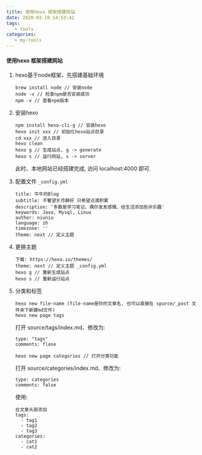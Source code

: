 ```yaml
---
title: 使用hexo 框架搭建网站
date: 2020-03-18 14:53:42
tags: 
   - tools 
categories: 
   - my-tools
---
```


#### 使用hexo 框架搭建网站

1. hexo基于node框架、先搭建基础环境
   ```
   brew install node // 安装node
   node -v // 检查npm是否安装成功
   npm -v // 查看npm版本
   ```
2. 安装hexo
   ```
   npm install hexo-cli-g // 安装hexo
   hexo init xxx // 初始化hexo站点目录
   cd xxx // 进入目录
   hexo clean
   hexo g // 生成站点, g -> generate
   hexo s // 运行网站, s -> server
   ```
   此时、本地网站已经搭建完成, 访问 localhost:4000 即可.
3. 配置文件 `_config.yml`
   ```
   title: 牛牛的Blog
   subtitle: 不奢望岁月静好 只希望点滴积累
   description: '多数是学习笔记、偶尔发发感慨、给生活添加些许乐趣'
   keywords: Java, Mysql, Linux
   author: niuniu
   language: zh
   timezone: ''
   theme: next // 定义主题
   ```
4. 更换主题
   ```
   下载: https://hexo.io/themes/ 
   theme: next // 定义主题 _config.yml
   hexo g // 重新生成站点
   hexo s // 重新运行站点
   ```
5. 分类和标签
   ```
   hexo new file-name (file-name是你的文章名, 也可以直接在 spurce/_post 文件夹下新建md文件)
   hexo new page tags
   ```
   打开 source/tags/index.md、修改为:
   ```
   type: "tags"
   comments: flase
   ```

   ```
   hexo new page categories // 打开分类功能
   ```
   打开 source/categories/index.md、修改为:
   ```
   type: categories
   comments: false
   ```

   使用:
   ```
   在文章头部添加
   tags:
     - tag1
	 - tag2
	 - tag3
   categories:
     - cat1
	 - cat2
   ```

